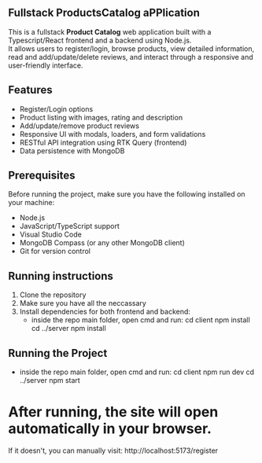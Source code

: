 ## Fullstack ProductsCatalog aPPlication

This is a fullstack **Product Catalog** web application built with a Typescript/React frontend and a backend using Node.js.  
It allows users to register/login, browse products, view detailed information, read and add/update/delete reviews, and interact through a responsive and user-friendly interface.


## Features

- Register/Login options
- Product listing with images, rating and description
- Add/update/remove product reviews
- Responsive UI with modals, loaders, and form validations
- RESTful API integration using RTK Query (frontend)
- Data persistence with MongoDB

## Prerequisites

Before running the project, make sure you have the following installed on your machine:

- Node.js 
- JavaScript/TypeScript support
- Visual Studio Code
- MongoDB Compass (or any other MongoDB client)
- Git for version control

## Running instructions

1. Clone the repository
2. Make sure you have all the neccassary 
3. Install dependencies for both frontend and backend:
   - inside the repo main folder, open cmd and run:
        cd client
        npm install
        cd ../server
        npm install


## Running the Project
- inside the repo main folder, open cmd and run:
    cd client
    npm run dev
    cd ../server
    npm start


# After running, the site will open automatically in your browser.
If it doesn't, you can manually visit:
http://localhost:5173/register








     

